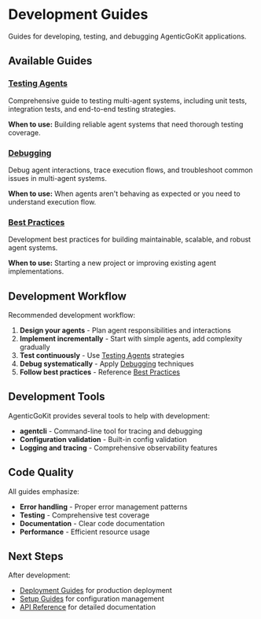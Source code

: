 # Development Guides

Guides for developing, testing, and debugging AgenticGoKit applications.

## Available Guides

### [Testing Agents](testing-agents.md)
Comprehensive guide to testing multi-agent systems, including unit tests, integration tests, and end-to-end testing strategies.

**When to use:** Building reliable agent systems that need thorough testing coverage.

### [Debugging](debugging.md)
Debug agent interactions, trace execution flows, and troubleshoot common issues in multi-agent systems.

**When to use:** When agents aren't behaving as expected or you need to understand execution flow.

### [Best Practices](best-practices.md)
Development best practices for building maintainable, scalable, and robust agent systems.

**When to use:** Starting a new project or improving existing agent implementations.

## Development Workflow

Recommended development workflow:

1. **Design your agents** - Plan agent responsibilities and interactions
2. **Implement incrementally** - Start with simple agents, add complexity gradually
3. **Test continuously** - Use [Testing Agents](testing-agents.md) strategies
4. **Debug systematically** - Apply [Debugging](debugging.md) techniques
5. **Follow best practices** - Reference [Best Practices](best-practices.md)

## Development Tools

AgenticGoKit provides several tools to help with development:

- **agentcli** - Command-line tool for tracing and debugging
- **Configuration validation** - Built-in config validation
- **Logging and tracing** - Comprehensive observability features

## Code Quality

All guides emphasize:
- **Error handling** - Proper error management patterns
- **Testing** - Comprehensive test coverage
- **Documentation** - Clear code documentation
- **Performance** - Efficient resource usage

## Next Steps

After development:
- [Deployment Guides](../deployment/README.md) for production deployment
- [Setup Guides](../setup/README.md) for configuration management
- [API Reference](../../reference/README.md) for detailed documentation